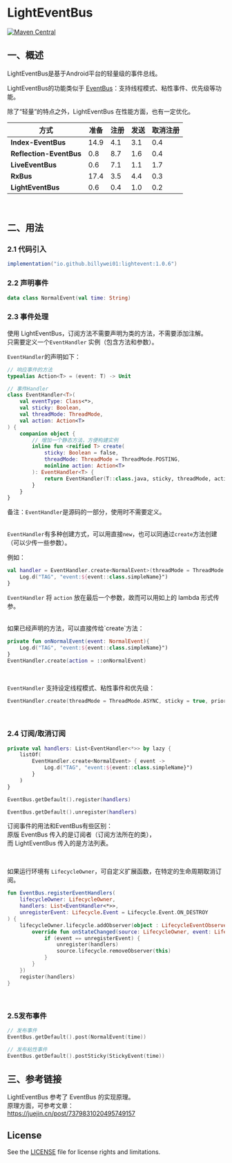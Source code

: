 # LightEventBus

[![Maven Central](https://img.shields.io/maven-central/v/io.github.billywei01/lightevent)](https://search.maven.org/artifact/io.github.billywei01/lightevent)

## 一、概述
LightEventBus是基于Android平台的轻量级的事件总线。<br>

LightEventBus的功能类似于 [EventBus](https://github.com/greenrobot/EventBus)：支持线程模式、粘性事件、优先级等功能。<br>

除了“轻量”的特点之外，LightEventBus 在性能方面，也有一定优化。

| 方式                     | 准备 | 注册  | 发送  | 取消注册 |
| ----------------------- | ---- | --- | --- | ---- |
| **Index-EventBus**      | 14.9 | 4.1 | 3.1 | 0.4  |
| **Reflection-EventBus** | 0.8  | 8.7 | 1.6 | 0.4  |
| **LiveEventBus**        | 0.6  | 7.1 | 1.1 | 1.7  |
| **RxBus**               | 17.4 | 3.5 | 4.4 | 0.3  |
| **LightEventBus**       | 0.6  | 0.4 | 1.0 | 0.2  |

<br>

## 二、用法

### 2.1 代码引入

```gradle
implementation("io.github.billywei01:lightevent:1.0.6")
```

### 2.2 声明事件
```kotlin
data class NormalEvent(val time: String)
```

### 2.3 事件处理
使用 LightEventBus，订阅方法不需要声明为类的方法，不需要添加注解。 <br>
只需要定义一个`EventHandler` 实例（包含方法和参数）。

`EventHandler`的声明如下：

```kotlin
// 响应事件的方法
typealias Action<T> = (event: T) -> Unit

// 事件Handler
class EventHandler<T>( 
    val eventType: Class<*>,
    val sticky: Boolean,
    val threadMode: ThreadMode,
    val action: Action<T>  
) {
    companion object {
        // 增加一个静态方法，方便构建实例
        inline fun <reified T> create(
            sticky: Boolean = false,
            threadMode: ThreadMode = ThreadMode.POSTING,
            noinline action: Action<T>
        ): EventHandler<T> {
            return EventHandler(T::class.java, sticky, threadMode, action)
        }
    }
}
```

备注：`EventHandler`是源码的一部分，使用时不需要定义。<br>
<br>

`EventHandler`有多种创建方式，可以用直接`new`，也可以同通过`create`方法创建（可以少传一些参数）。 <br>

例如：
```kotlin
val handler = EventHandler.create<NormalEvent>(threadMode = ThreadMode.MAIN) { event ->
    Log.d("TAG", "event:${event::class.simpleName}")
}
```

`EventHandler` 将 `action` 放在最后一个参数，故而可以用如上的 lambda 形式传参。 <br>

<br>
如果已经声明的方法，可以直接传给`create`方法：

```kotlin
private fun onNormalEvent(event: NormalEvent){
    Log.d("TAG", "event:${event::class.simpleName}")
}
EventHandler.create(action = ::onNormalEvent)
```

<br>

`EventHandler` 支持设定线程模式、粘性事件和优先级：

```kotlin
EventHandler.create(threadMode = ThreadMode.ASYNC, sticky = true, priority = 100, action = ::onNormalEvent)
```

<br>

### 2.4 订阅/取消订阅
```kotlin
private val handlers: List<EventHandler<*>> by lazy {
    listOf(
        EventHandler.create<NormalEvent> { event ->
            Log.d("TAG", "event:${event::class.simpleName}")
        }
    )
}

EventBus.getDefault().register(handlers)

EventBus.getDefault().unregister(handlers)    
```

订阅事件的用法和EventBus有些区别：<br>
原版 EventBus 传入的是订阅者（订阅方法所在的类），<br>
而 LightEventBus 传入的是方法列表。

<br>

如果运行环境有 `LifecycleOwner`，可自定义扩展函数，在特定的生命周期取消订阅。<br>


```kotlin
fun EventBus.registerEventHandlers(
    lifecycleOwner: LifecycleOwner,
    handlers: List<EventHandler<*>>,
    unregisterEvent: Lifecycle.Event = Lifecycle.Event.ON_DESTROY
) {
    lifecycleOwner.lifecycle.addObserver(object : LifecycleEventObserver {
        override fun onStateChanged(source: LifecycleOwner, event: Lifecycle.Event) {
            if (event == unregisterEvent) {
                unregister(handlers)
                source.lifecycle.removeObserver(this)
            }
        }
    })
    register(handlers)
}
```

<br>

### 2.5发布事件
```kotlin
// 发布事件
EventBus.getDefault().post(NormalEvent(time)) 

// 发布粘性事件
EventBus.getDefault().postSticky(StickyEvent(time))
```

## 三、参考链接
LightEventBus 参考了 EventBus 的实现原理。<br>
原理方面，可参考文章：<br>
https://juejin.cn/post/7379831020495749157

## License
See the [LICENSE](LICENSE.md) file for license rights and limitations.

